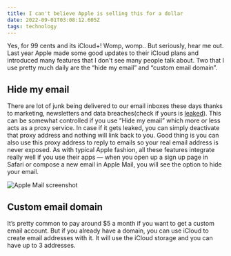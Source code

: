 ```yaml
---
title: I can't believe Apple is selling this for a dollar
date: 2022-09-01T03:08:12.605Z
tags: technology
---
```

Yes, for 99 cents and its iCloud+! Womp, womp.. But seriously, hear me out. Last year Apple made some good updates to their iCloud plans and introduced many features that I don't see many people talk about. Two that I use pretty much daily are the “hide my email” and “custom email domain”. 

## Hide my email

There are lot of junk being delivered to our email inboxes these days thanks to marketing, newsletters and data breaches(check if yours is [leaked](https://haveibeenpwned.com)). This can be somewhat controlled if you use “Hide my email” which more or less acts as a proxy service. In case if it gets leaked, you can simply deactivate that proxy address and nothing will link back to you. Good thing is you can also use this proxy address to reply to emails so your real email address is never exposed. As with typical Apple fashion, all these features integrate really well if you use their apps — when you open up a sign up page in Safari or compose a new email in Apple Mail, you will see the option to hide your email. 

![Apple Mail screenshot ](https://ucarecdn.com/20b23604-23d0-4585-b411-b4b623fae442/-/format/auto/-/quality/smart_retina/-/stretch/off/-/resize/1200x/ "Apple Mail screenshot")

## Custom email domain

It’s pretty common to pay around $5 a month if you want to get a custom email account. But if you already have a domain, you can use iCloud to create email addresses with it. It will use the iCloud storage and you can have up to 3 addresses.
